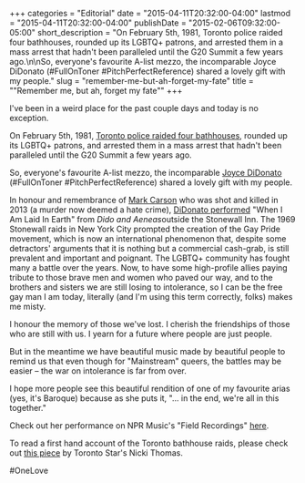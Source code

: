 +++
categories = "Editorial"
date = "2015-04-11T20:32:00-04:00"
lastmod = "2015-04-11T20:32:00-04:00"
publishDate = "2015-02-06T09:32:00-05:00"
short_description = "On February 5th, 1981, Toronto police raided four bathhouses, rounded up its LGBTQ+ patrons, and arrested them in a mass arrest that hadn't been paralleled until the G20 Summit a few years ago.\n\nSo, everyone's favourite A-list mezzo, the incomparable Joyce DiDonato (#FullOnToner #PitchPerfectReference) shared a lovely gift with my people."
slug = "remember-me-but-ah-forget-my-fate"
title = "&quot;Remember me, but ah, forget my fate&quot;"
+++

<p>
	I've been in a weird place for the past couple days and today is no exception.
</p>
<p>
	On February 5th, 1981, <a href="http://www.thestar.com/news/gta/2011/02/04/thirty_years_after_the_bathhouse_raids.html" target="_blank">Toronto police raided four bathhouses</a>, rounded up its LGBTQ+ patrons, and arrested them in a mass arrest that hadn't been paralleled until the G20 Summit a few years ago.
</p>
<p>
	So, everyone's favourite A-list mezzo, the incomparable <a href="http://www.npr.org/event/music/383342822/joyce-didonato-takes-a-stand-at-stonewall" target="_blank">Joyce DiDonato </a>(#FullOnToner #PitchPerfectReference) shared a lovely gift with my people.
</p>
<p>
	In honour and remembrance of <a href="http://www.nytimes.com/2013/05/19/nyregion/killing-in-greenwich-village-looks-like-hate-crime-police-say.html?_r=0" target="_blank">Mark Carson</a> who was shot and killed in 2013 (a murder now deemed a hate crime), <a href="http://www.npr.org/event/music/383342822/joyce-didonato-takes-a-stand-at-stonewall" target="_blank">DiDonato performed</a> "When I Am Laid In Earth" from <em>Dido and Aeneas</em>outside the Stonewall Inn. The 1969 Stonewall raids in New York City prompted the creation of the Gay Pride movement, which is now an international phenomenon that, despite some detractors' arguments that it is nothing but a commercial cash-grab, is still prevalent and important and poignant. The LGBTQ+ community has fought many a battle over the years. Now, to have some high-profile allies paying tribute to those brave men and women who paved our way, and to the brothers and sisters we are still losing to intolerance, so I can be the free gay man I am today, literally (and I'm using this term correctly, folks) makes me misty.
</p>
<p>
	I honour the memory of those we've lost. I cherish the friendships of those who are still with us. I yearn for a future where people are just people.
</p>
<p>
	But in the meantime we have beautiful music made by beautiful people to remind us that even though for "Mainstream" queers, the battles may be easier – the war on intolerance is far from over.
</p>
<p>
	I hope more people see this beautiful rendition of one of my favourite arias (yes, it's Baroque) because as she puts it, "… in the end, we're all in this together."
</p>
<p>
	Check out her performance on NPR Music's "Field Recordings" <a href="http://www.huffingtonpost.com/2015/02/05/joyce-didonato-stonewall-_n_6616590.html?utm_hp_ref=arts&amp;ir=Arts" target="_blank">here</a>.
</p>
<p>
	To read a first hand account of the Toronto bathhouse raids, please check out <a href="http://www.thestar.com/news/gta/2011/02/04/thirty_years_after_the_bathhouse_raids.html" target="_blank">this piece</a> by Toronto Star's Nicki Thomas.
</p>
<p>
	#OneLove
</p>
